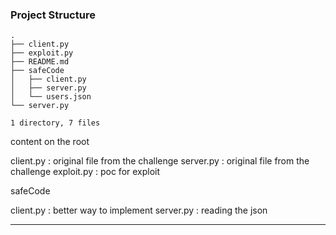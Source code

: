 ### Project Structure

```
.
├── client.py
├── exploit.py
├── README.md
├── safeCode
│   ├── client.py
│   ├── server.py
│   └── users.json
└── server.py

1 directory, 7 files
```

content on the root 

client.py : original file from the challenge
server.py : original file from the challenge
exploit.py : poc for exploit

safeCode

client.py : better way to implement 
server.py : reading the json

---

